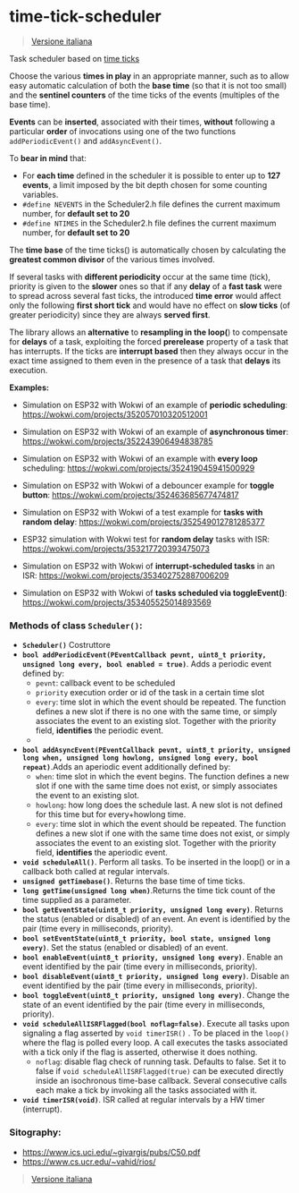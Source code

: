 # time-tick-scheduler 

>[Versione italiana](README.md)

Task scheduler based on [time ticks](https://github.com/sebastianomelita/ArduinoBareMetal/blob/master/tasksched.md)

Choose the various **times in play** in an appropriate manner, such as to allow easy automatic calculation of both the **base time** (so that it is not too small) and the **sentinel counters** of the time ticks of the events (multiples of the base time).

**Events** can be **inserted**, associated with their times, **without** following a particular **order** of invocations using one of the two functions ```addPeriodicEvent()``` and ```addAsyncEvent()```.

To **bear in mind** that:
- For **each time** defined in the scheduler it is possible to enter up to **127 events**, a limit imposed by the bit depth chosen for some counting variables.
- ```#define NEVENTS``` in the Scheduler2.h file defines the current maximum number, for **default set to 20**
- ```#define NTIMES``` in the Scheduler2.h file defines the current maximum number, for **default set to 20**

The **time base** of the time ticks() is automatically chosen by calculating the **greatest common divisor** of the various times involved.

If several tasks with **different periodicity** occur at the same time (tick), priority is given to the **slower** ones so that if any **delay** of a **fast task** were to spread across several fast ticks, the introduced **time error** would affect only the following **first short tick** and would have no effect on **slow ticks** (of greater periodicity) since they are always **served first**.

The library allows an **alternative** to **resampling in the loop(**) to compensate for **delays** of a task, exploiting the forced **prerelease** property of a task that has interrupts. If the ticks are **interrupt based** then they always occur in the exact time assigned to them even in the presence of a task that **delays** its execution.

**Examples:**

- Simulation on ESP32 with Wokwi of an example of **periodic scheduling**: https://wokwi.com/projects/352057010320512001

- Simulation on ESP32 with Wokwi of an example of **asynchronous timer**: https://wokwi.com/projects/352243906494838785

- Simulation on ESP32 with Wokwi of an example with **every loop** scheduling: https://wokwi.com/projects/352419045941500929

- Simulation on ESP32 with Wokwi of a debouncer example for **toggle button**: https://wokwi.com/projects/352463685677474817

- Simulation on ESP32 with Wokwi of a test example for **tasks with random delay**: https://wokwi.com/projects/352549012781285377

- ESP32 simulation with Wokwi test for **random delay** tasks with ISR: https://wokwi.com/projects/353217720393475073

- Simulation on ESP32 with Wokwi of **interrupt-scheduled tasks** in an ISR: https://wokwi.com/projects/353402752887006209

- Simulation on ESP32 with Wokwi of **tasks scheduled via toggleEvent()**: https://wokwi.com/projects/353405525014893569

### **Methods** of class **```Scheduler()```**:
    		
- **```Scheduler()```** Costruttore
- **```bool addPeriodicEvent(PEventCallback pevnt, uint8_t priority, unsigned long every, bool enabled = true)```**. Adds a periodic event defined by:
	- ```pevnt```: callback event to be scheduled
	- ```priority``` execution order or id of the task in a certain time slot
	- ```every```: time slot in which the event should be repeated. The function defines a new slot if there is no one with the same time, or simply associates the event to an existing slot. Together with the priority field, **identifies** the periodic event.
	- 
- **```bool addAsyncEvent(PEventCallback pevnt, uint8_t priority, unsigned long when, unsigned long howlong, unsigned long every, bool repeat)```**.Adds an aperiodic event additionally defined by:
	- ```when```: time slot in which the event begins. The function defines a new slot if one with the same time does not exist, or simply associates the event to an existing slot.
	- ```howlong```: how long does the schedule last. A new slot is not defined for this time but for every+howlong time.
	- ```every```: time slot in which the event should be repeated. The function defines a new slot if one with the same time does not exist, or simply associates the event to an existing slot. Together with the priority field, **identifies** the aperiodic event.
- **```void scheduleAll()```**. Perform all tasks. To be inserted in the loop() or in a callback both called at regular intervals.
- **```unsigned getTimebase()```**. Returns the base time of time ticks.
- **```long getTime(unsigned long when)```**.Returns the time tick count of the time supplied as a parameter.
- **```bool getEventState(uint8_t priority, unsigned long every)```**. Returns the status (enabled or disabled) of an event. An event is identified by the pair (time every in milliseconds, priority).
- **```bool setEventState(uint8_t priority, bool state, unsigned long every)```**. Set the status (enabled or disabled) of an event.
- **```bool enableEvent(uint8_t priority, unsigned long every)```**. Enable an event identified by the pair (time every in milliseconds, priority).
- **```bool disableEvent(uint8_t priority, unsigned long every)```**. Disable an event identified by the pair (time every in milliseconds, priority).
- **```bool toggleEvent(uint8_t priority, unsigned long every)```**.  Change the state of an event identified by the pair (time every in milliseconds, priority).
- **```void scheduleAllISRFlagged(bool noflag=false)```**. Execute all tasks upon signaling a flag asserted by ```void timerISR()``` . To be placed in the ```loop()``` where the flag is polled every loop. A call executes the tasks associated with a tick only if the flag is asserted, otherwise it does nothing.
	- ```noflag```: disable flag check of running task. Defaults to false. Set it to false if ```void scheduleAllISRFlagged(true)``` can be executed directly inside an isochronous time-base callback. Several consecutive calls each make a tick by invoking all the tasks associated with it.
- **```void timerISR(void)```**. ISR called at regular intervals by a HW timer (interrupt).

### **Sitography:**

- https://www.ics.uci.edu/~givargis/pubs/C50.pdf
- https://www.cs.ucr.edu/~vahid/rios/

>[Versione italiana](README.md)
